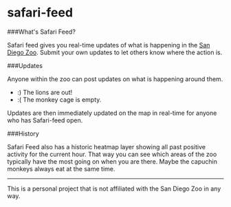 safari-feed
===========

###What's Safari Feed?

Safari feed gives you real-time updates of what is happening in the [San Diego Zoo](http://www.sandiegozoo.org/). Submit your own updates to let others know where the action is.

###Updates

Anyone within the zoo can post updates on what is happening around them.

- :) The lions are out!
- :( The monkey cage is empty.

Updates are then immediately updated on the map in real-time for anyone who has Safari-feed open.

###History

Safari Feed also has a historic heatmap layer showing all past positive activity for the current hour. That way you can see which areas of the zoo typically have the most going on when you are there. Maybe the capuchin monkeys always eat at the same time.

---

This is a personal project that is not affiliated with the San Diego Zoo in any way.
